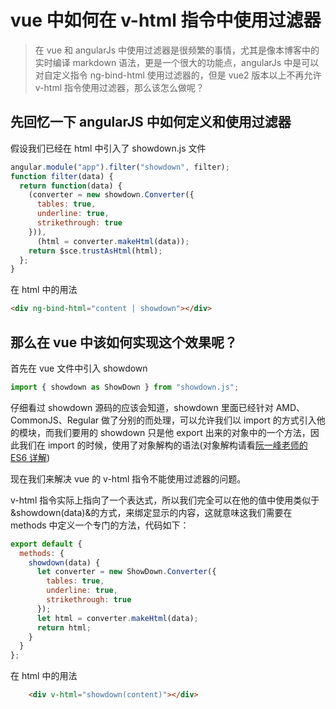 <!-- Date: 2018-03-11 15:43:02 -->

# vue 中如何在 v-html 指令中使用过滤器

> 在 vue 和 angularJs 中使用过滤器是很频繁的事情，尤其是像本博客中的实时编译 markdown 语法，更是一个很大的功能点，angularJs 中是可以对自定义指令 ng-bind-html 使用过滤器的，但是 vue2 版本以上不再允许 v-html 指令使用过滤器，那么该怎么做呢？

## 先回忆一下 angularJS 中如何定义和使用过滤器

假设我们已经在 html 中引入了 showdown.js 文件

```js
angular.module("app").filter("showdown", filter);
function filter(data) {
  return function(data) {
    (converter = new showdown.Converter({
      tables: true,
      underline: true,
      strikethrough: true
    })),
      (html = converter.makeHtml(data));
    return $sce.trustAsHtml(html);
  };
}
```

在 html 中的用法

```html
<div ng-bind-html="content | showdown"></div>
```

## 那么在 vue 中该如何实现这个效果呢？

首先在 vue 文件中引入 showdown

```js
import { showdown as ShowDown } from "showdown.js";
```

仔细看过 showdown 源码的应该会知道，showdown 里面已经针对 AMD、CommonJS、Regular 做了分别的而处理，可以允许我们以 import 的方式引入他的模块，而我们要用的 showdown 只是他 export 出来的对象中的一个方法，因此我们在 import 的时候，使用了对象解构的语法(对象解构请看[阮一峰老师的 ES6 详解](http://es6.ruanyifeng.com/#docs/destructuring))

现在我们来解决 vue 的 v-html 指令不能使用过滤器的问题。

v-html 指令实际上指向了一个表达式，所以我们完全可以在他的值中使用类似于&showdown(data)&的方式，来绑定显示的内容，这就意味这我们需要在 methods 中定义一个专门的方法，代码如下：

```js
export default {
  methods: {
    showdown(data) {
      let converter = new ShowDown.Converter({
        tables: true,
        underline: true,
        strikethrough: true
      });
      let html = converter.makeHtml(data);
      return html;
    }
  }
};
```

在 html 中的用法

```html
    <div v-html="showdown(content)"></div>
```
